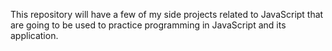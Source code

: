 This repository will have a few of my side projects related to JavaScript that are going to be used to practice programming in JavaScript and its application.
